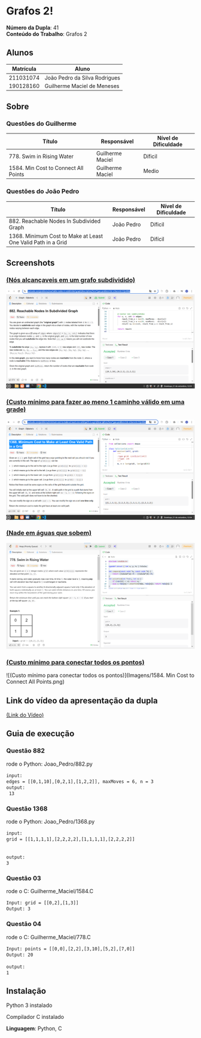 # Grafos 2!

**Número da Dupla**: 41<br>
**Conteúdo do Trabalho**: Grafos 2<br>

## Alunos
|Matrícula | Aluno |
| -- | -- |
| 211031074 | João Pedro da Silva Rodrigues |
| 190128160 | Guilherme Maciel de Meneses |

## Sobre 
### Questões do Guilherme 
| Título | Responsável | Nível de Dificuldade | 
| -- | -- | -- |
| 778. Swim in Rising Water | Guilherme Maciel | Díficil |
| 1584. Min Cost to Connect All Points | Guilherme Maciel | Medio |

### Questões do João Pedro
| Título | Responsável | Nível de Dificuldade | 
| -- | -- | -- |
|882. Reachable Nodes In Subdivided Graph | João Pedro | Díficil |
|1368. Minimum Cost to Make at Least One Valid Path in a Grid | João Pedro | Difícil | 


## Screenshots
### [(Nós alcançaveis em um grafo subdividido)](https://leetcode.com/problems/reachable-nodes-in-subdivided-graph/description/?envType=problem-list-v2&envId=53js48ke)

![(Nós alcançaveis em um grafo subdividido)](/Imagens/882Reachble%20nodes%20in%20Subdvided.png)

### [ (Custo mínimo para fazer ao meno 1 caminho válido em uma grade)](https://leetcode.com/problems/minimum-cost-to-make-at-least-one-valid-path-in-a-grid/description/?envType=problem-list-v2&envId=53js48ke)

![ (Custo mínimo para fazer ao meno 1 caminho válido em uma grade)](/Imagens/1368Minimun%20Cost%20to%20make%20at%20least.png)


### [(Nade em águas que sobem)](https://leetcode.com/problems/swim-in-rising-water/description/?envType=problem-list-v2&envId=heap-priority-queue)

![(Nade em águas que sobem)](Imagens/risingWater.png)

### [(Custo mínimo para conectar todos os pontos)](https://leetcode.com/problems/min-cost-to-connect-all-points/description/?envType=problem-list-v2&envId=minimum-spanning-tree)

![(Custo mínimo para conectar todos os pontos)](Imagens/1584. Min Cost to Connect All Points.png) 


## Link do vídeo da apresentação da dupla 

[(Link do Vídeo)]()


## Guia de execução

### Questão 882

rode o Python: Joao_Pedro/882.py

```
input: 
edges = [[0,1,10],[0,2,1],[1,2,2]], maxMoves = 6, n = 3
output: 
 13

```

### Questão 1368

rode o Python: Joao_Pedro/1368.py

```
input: 
grid = [[1,1,1,1],[2,2,2,2],[1,1,1,1],[2,2,2,2]]


output:
3

```

### Questão 03

rode o C: Guilherme_Maciel/1584.C

```
Input: grid = [[0,2],[1,3]]
Output: 3

```

### Questão 04

rode o C: Guilherme_Maciel/778.C
```
Input: points = [[0,0],[2,2],[3,10],[5,2],[7,0]]
Output: 20

output:
1

```

## Instalação 
<p>Python 3 instalado </p>
<p>Compilador C instalado </p> 

**Linguagem**: Python, C <br>

